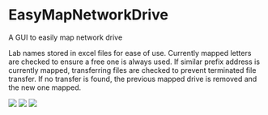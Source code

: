 # EasyMapNetworkDrive
A GUI to easily map network drive

Lab names stored in excel files for ease of use. Currently mapped letters are checked to ensure a free one is always used. If similar prefix address is currently mapped, transferring files are checked to prevent terminated file transfer. If no transfer is found, the previous mapped drive is removed and the new one mapped.

<img src="https://imgur.com/Ty7JJn0.jpg"/>

<img src="https://imgur.com/gtQ4AsY.jpg"/>

<img src="https://imgur.com/8pGJy34.jpg"/>
